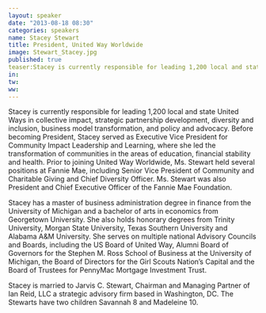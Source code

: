 ```yaml
---
layout: speaker
date: "2013-08-18 08:30"
categories: speakers
name: Stacey Stewart
title: President, United Way Worldwide
image: Stewart_Stacey.jpg
published: true
teaser:Stacey is currently responsible for leading 1,200 local and state United Ways in collective impact, strategic partnership development, diversity and inclusion, business model transformation, and policy and advocacy. 
in:
tw:
ww: 
---
```

Stacey is currently responsible for leading 1,200 local and state United Ways in collective impact, strategic partnership development, diversity and inclusion, business model transformation, and policy and advocacy.  Before becoming President, Stacey served as Executive Vice President for Community Impact Leadership and Learning, where she led the transformation of communities in the areas of education, financial stability and health.  Prior to joining United Way Worldwide, Ms. Stewart held several positions at Fannie Mae, including Senior Vice President of Community and Charitable Giving and Chief Diversity Officer.  Ms. Stewart was also President and Chief Executive Officer of the Fannie Mae Foundation. Stacey has a master of business administration degree in finance from the University of Michigan and a bachelor of arts in economics from Georgetown University.  She also holds honorary degrees from Trinity University, Morgan State University, Texas Southern University and Alabama A&M University.  She serves on multiple national Advisory Councils and Boards, including the US Board of United Way, Alumni Board of Governors for the Stephen M. Ross School of Business at the University of Michigan, the Board of Directors for the Girl Scouts Nation’s Capital and the Board of Trustees for PennyMac Mortgage Investment Trust. Stacey is married to Jarvis C. Stewart, Chairman and Managing Partner of Ian Reid, LLC a strategic advisory firm based in Washington, DC. The Stewarts have two children Savannah 8 and Madeleine 10. 